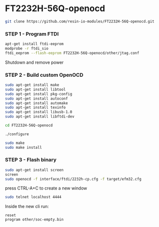 # FT2232H-56Q-openocd

```bash
git clone https://github.com/resin-io-modules/FT2232H-56Q-openocd.git
```

### STEP 1 - Program FTDI

```bash
apt-get install ftdi-eeprom
modprobe -r ftdi_sio
ftdi_eeprom --flash-eeprom FT2232H-56Q-openocd/other/jtag.conf
```

Shutdown and remove power

### STEP 2 - Build custom OpenOCD

```bash
sudo apt-get install make
sudo apt-get install libtool
sudo apt-get install pkg-config
sudo apt-get install autoconf
sudo apt-get install automake
sudo apt-get install texinfo
sudo apt-get install libusb-1.0
sudo apt-get install libftdi-dev

cd FT2232H-56Q-openocd

./configure

sudo make
sudo make install
```

### STEP 3 - Flash binary

```bash
sudo apt-get install screen
screen
sudo openocd -f interface/ftdi/2232h-cp.cfg -f target/efm32.cfg
```

press CTRL-A+C to create a new window

```bash
sudo telnet localhost 4444
```

Inside the new cli run:

```
reset
program other/soc-empty.bin
```

